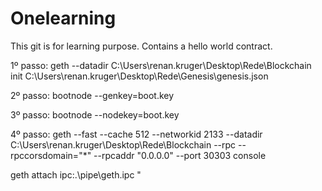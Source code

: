 # Onelearning
 This git is for learning purpose.
 Contains a hello world contract.
 
1º passo: geth --datadir C:\Users\renan.kruger\Desktop\Rede\Blockchain init C:\Users\renan.kruger\Desktop\Rede\Genesis\genesis.json
 
2º passo: bootnode --genkey=boot.key

3º passo: bootnode --nodekey=boot.key
 
4º passo: geth --fast --cache 512 --networkid 2133 --datadir C:\Users\renan.kruger\Desktop\Rede\Blockchain --rpc --rpccorsdomain="*" --rpcaddr "0.0.0.0" --port 30303 console
 
 
geth attach ipc:\.\pipe\geth.ipc "


